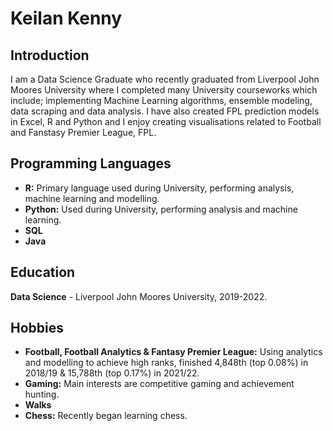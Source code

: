 # Keilan Kenny

## Introduction
I am a Data Science Graduate who recently graduated from Liverpool John Moores University where I completed many University courseworks which include; implementing Machine Learning algorithms, ensemble modeling, data scraping and data analysis. I have also created FPL prediction models in Excel, R and Python and I enjoy creating visualisations related to Football and Fanstasy Premier League, FPL.

## Programming Languages
- **R:** Primary language used during University, performing analysis, machine learning and modelling.
- **Python:** Used during University, performing analysis and machine learning.
- **SQL**
- **Java**

## Education
**Data Science** - Liverpool John Moores University, 2019-2022.

## Hobbies
- **Football, Football Analytics & Fantasy Premier League:** Using analytics and modelling to achieve high ranks, finished 4,848th (top 0.08%) in 2018/19 & 15,788th (top 0.17%) in 2021/22.
- **Gaming:** Main interests are competitive gaming and achievement hunting.
- **Walks**
- **Chess:** Recently began learning chess.
